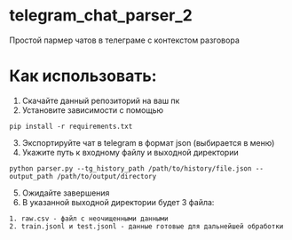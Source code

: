 # telegram_chat_parser_2
Простой пармер чатов в телеграме с контекстом разговора
# Как использовать:

1. Скачайте данный репозиторий на ваш пк
2. Установите зависимости с помощью
```
pip install -r requirements.txt
```
3. Экспортируйте чат в telegram в формат json (выбирается в меню)
4. Укажите путь к входному файлу и выходной директории
```
python parser.py --tg_history_path /path/to/history/file.json --output_path /path/to/output/directory
```
5. Ожидайте завершения
6. В указанной выходной директории будет 3 файла:
```
1. raw.csv - файл с неочищенными данными
2. train.jsonl и test.jsonl - данные готовые для дальнейшей обработки
```
